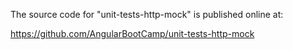 The source code for "unit-tests-http-mock" is published online at:

https://github.com/AngularBootCamp/unit-tests-http-mock


